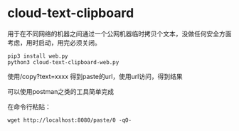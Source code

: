 # cloud-text-clipboard

用于在不同网络的机器之间通过一个公网机器临时拷贝个文本，没做任何安全方面考虑，用时启动，用完必须关闭。

```
pip3 install web.py
python3 cloud-text-clipboard-web.py
```

使用/copy?text=xxxx 得到paste的url，使用url访问，得到结果

可以使用postman之类的工具简单完成

在命令行粘贴：

```
wget http://localhost:8080/paste/0 -qO-
```

